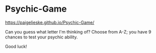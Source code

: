 # Psychic-Game

https://paigelieske.github.io/Psychic-Game/

Can you guess what letter I'm thinking of?  Choose from A-Z; you have 9 chances to test your psychic ability.

Good luck!
